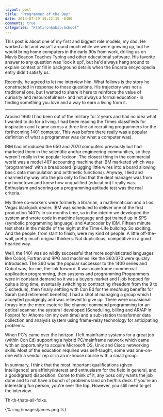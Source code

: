 ```yaml
---
layout: post
title: "Programmer of the Day"
date: 2014-07-29 19:22:19 -0400
comments: true
categories: "Flatiron&nbsp;School"
---
```

This post is about one of my first and biggest role models, my dad. He worked a lot and wasn't around much while we were growing up, but he would bring home computers in the early 90s from work, drilling us on Mavis Beacon Teaches Typing and other educational software. His favorite answer to any question was 'look it up!', but he'd always hang around to explain context or fill in background details when the Encarta encyclopedia entry didn't satisfy us.

Recently, he agreed to let me interview him. What follows is the story he constructed in response to those questions. His trajectory was not a traditional one, but I wanted to share it here to reinforce the value of curiosity and resourcefulness- and not always a formal education- in finding something you love and a way to earn a living from it.
_________________
Around 1960 I had been out of the military for 2 years and had no idea what I wanted to do for a living.  I had been reading the Times classifieds for inspiration and I came across a three line ad recruiting programmers for the forthcoming 1401 computer. This was before there really was a popular definition of what a programmer was (or what a computer was).

IBM had introduced the 650 and 7070 computers previously but had marketed them in the scientific and/or engineering communities, so they weren't really in the popular lexicon. The closest thing in the commercial world was a model 407 accounting machine that IBM marketed which was 'programmed' with a breadboard (plugging little wires into a board allowing basic data manipulation and  arithmetic functions).  Anyway, I lied and charmed my way into the job only to find that the dept manager was from my hometown and knew how unqualified (education) I really was.  Enthusiasm and scoring on a programming aptitude test was the real criteria. 

My three co-workers were formerly a librarian, a mathematician and a Los Vegas blackjack dealer.  IBM was scheduled to deliver one of the first production 1401's in six months time, so in the interim we developed the system and wrote code in machine language and got trained up in SPS (symbolic programming language) and Autocoder by IBM. Fifteen minute test shots in the middle of the night at the Time-Life building.  So exciting. And the people, from start to finish, were my kind of people.  A little off-the-wall, pretty much original thinkers. Not duplicitous, competitive in a good hearted way.

Well, the 1401 was so wildly successful that more sophisticated languages like Cobol, Fortran and RPG and machines like the 360/370  were quickly introduced.  The 360 was the popular successor to the 1400 series and Cobol was, for me, the link forword.  It was mainframe commercial application programming, then systems and programming  Programmers were in constant demand so it was a buyers market and I job hopped for quite a long time, eventually switching to contracting (freedom from the 9 to 5 schedule), then finally settling with Con Ed for the med/surg benefits for Sarah (and retirement benefits).  I had a shot at managing a group which I accepted grudgingly and was relieved to give up. There were occasional forays into the more esoteric like channel command programming for an optical scanner, the system I developed (Scheduling, billing and AR/AP in Foxpro) for Athome (on my own time) and a sub-station transformer data collection and analysis system using frame-relay technology for anticipating problems.

When PC's came over the horizon, I left mainframe systems for a great job (within Con Ed) supporting a hybrid PC/mainframe network which came with an opportunity to acquire Microsoft OS, Unix and Cisco networking skills. Most of the education required was self-taught, some was one-on-one with a vendor rep or in an in-house course with a small group.

In summary, I think that the most important qualifications (given intelligence) are affinity/interest and enthusiasm for the field in general, and a good(great) disposition.   Come to think of it, any boss only wants the job done and to not have a bunch of problems land on her/his desk.  If you're an interesting fun person, you're over the top.  However,  you still need to get the interview. 

Th-th-thats-all-folks.

{% img /images/james.png %}
